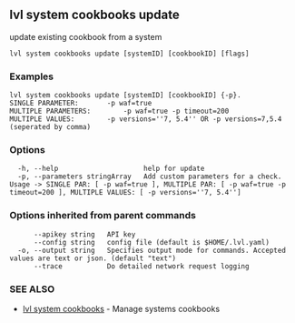 ## lvl system cookbooks update

update existing cookbook from a system

```
lvl system cookbooks update [systemID] [cookbookID] [flags]
```

### Examples

```
lvl system cookbooks update [systemID] [cookbookID] {-p}.
SINGLE PARAMETER:		-p waf=true  
MULTIPLE PARAMETERS:		-p waf=true -p timeout=200  
MULTIPLE VALUES:		-p versions=''7, 5.4'' OR -p versions=7,5.4 (seperated by comma)
```

### Options

```
  -h, --help                     help for update
  -p, --parameters stringArray   Add custom parameters for a check. Usage -> SINGLE PAR: [ -p waf=true ], MULTIPLE PAR: [ -p waf=true -p timeout=200 ], MULTIPLE VALUES: [ -p versions=''7, 5.4'']
```

### Options inherited from parent commands

```
      --apikey string   API key
      --config string   config file (default is $HOME/.lvl.yaml)
  -o, --output string   Specifies output mode for commands. Accepted values are text or json. (default "text")
      --trace           Do detailed network request logging
```

### SEE ALSO

* [lvl system cookbooks](lvl_system_cookbooks.md)	 - Manage systems cookbooks

